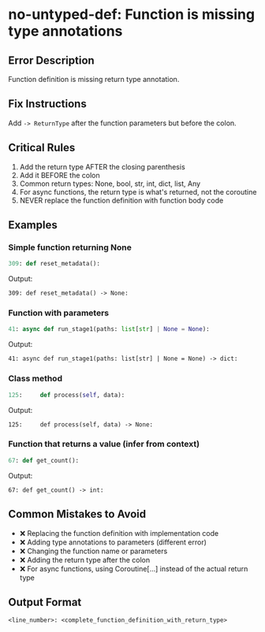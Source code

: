 # no-untyped-def: Function is missing type annotations

## Error Description
Function definition is missing return type annotation.

## Fix Instructions
Add `-> ReturnType` after the function parameters but before the colon.

## Critical Rules
1. Add the return type AFTER the closing parenthesis
2. Add it BEFORE the colon
3. Common return types: None, bool, str, int, dict, list, Any
4. For async functions, the return type is what's returned, not the coroutine
5. NEVER replace the function definition with function body code

## Examples

### Simple function returning None
```python
309: def reset_metadata():
```
Output:
```
309: def reset_metadata() -> None:
```

### Function with parameters
```python
41: async def run_stage1(paths: list[str] | None = None):
```
Output:
```
41: async def run_stage1(paths: list[str] | None = None) -> dict:
```

### Class method
```python
125:     def process(self, data):
```
Output:
```
125:     def process(self, data) -> None:
```

### Function that returns a value (infer from context)
```python
67: def get_count():
```
Output:
```
67: def get_count() -> int:
```

## Common Mistakes to Avoid
- ❌ Replacing the function definition with implementation code
- ❌ Adding type annotations to parameters (different error)
- ❌ Changing the function name or parameters
- ❌ Adding the return type after the colon
- ❌ For async functions, using Coroutine[...] instead of the actual return type

## Output Format
```
<line_number>: <complete_function_definition_with_return_type>
```
